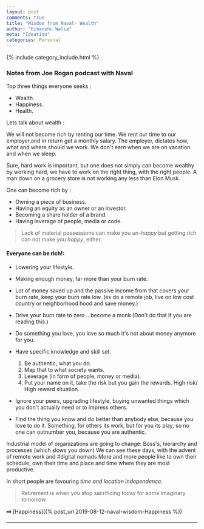 ```yaml
---
layout: post
comments: true
title: "Wisdom from Naval- Wealth"
author: "Himanshu Walia"
meta: "Ideation"
categories: Personal
---
```


{% include category_include.html %}

### Notes from Joe Rogan podcast with Naval

Top three things everyone seeks : 

* Wealth. 
* Happiness.
* Health.

Lets talk about wealth : 

We will not become rich by renting our time. We rent our time to our employer,and in return get a monthly salary.  The employer, dictates how, what and where should we work. We don't earn when we are on vacation and when we sleep.

Sure, hard work is important, but one does not simply can become wealthy by working hard, we have to work on the right thing, with the right people. A man down on a grocery store is not working any less than Elon Musk.

One can become rich by :
- Owning a piece of business.
- Having an equity as an owner or an investor.
- Becoming a share holder of a brand.
- Having leverage of people, media or code.
 
>Lack of material possessions can make you *un-happy* but getting rich can not make you *happy*, either.

####  <span style="color:black">Everyone can be rich!</span>: 

- Lowering your lifestyle.
- Making enough money, far more than your burn rate.
- Lot of money saved up and the passive income from that covers your burn rate, keep your burn rate low. (ex do a remote job, live on low cost country or neighborhood hood and save money.)
- Drive your burn rate to zero ...become a monk (Don't do that if you are reading this.)
- Do something you love, you love so much it's not about money anymore for you. 
- Have specific knowledge and skill set.
    1. Be authentic, what you do.
    2. Map that to what society wants.
    3. Leverage (in form of people, money or media).
    4. Put your name on it, take the risk but you gain the rewards. High risk/ High reward situation.

 - Ignore your peers, upgrading lifestyle, buying unwanted things which you don't actually need or to impress others. 
 - Find the thing you know and do better than anybody else, because you love to do it. Something, for others its work, but for you its play, so no one can outnumber you, because you are authentic.

Industrial model of organizations are going to change: Boss's, hierarchy and processes (which slows you down) We can see these days, with the advent of remote work and #digital nomads
More and more people like to own their schedule, own their time and place and time where they are most productive. 

In short people are favouring *time and location independence*.
>Retirement is when you stop sacrificing today for some 
imaginary tomorrow.

⏭️ [Happiness]({% post_url 2019-08-12-naval-wisdom-Happiness %})


<hr>